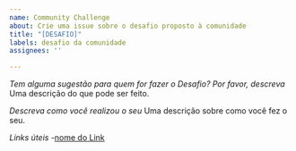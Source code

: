 ```yaml
---
name: Community Challenge
about: Crie uma issue sobre o desafio proposto à comunidade
title: "[DESAFIO]"
labels: desafio da comunidade
assignees: ''

---
```


*Tem alguma sugestão para quem for fazer o Desafio? Por favor, descreva*
Uma descrição do que pode ser feito.

*Descreva como você realizou o seu*
Uma descrição sobre como você fez o seu.

*Links úteis*
-[nome do Link](URL)
